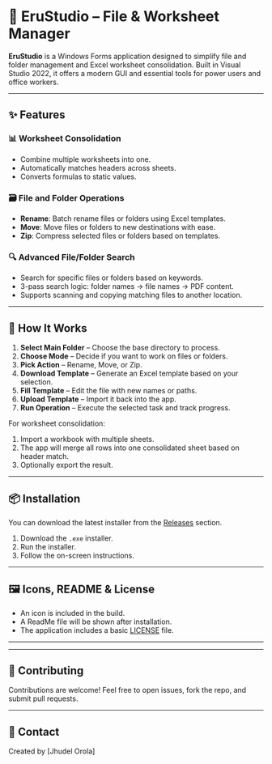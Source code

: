 # 📁 EruStudio – File & Worksheet Manager

**EruStudio** is a Windows Forms application designed to simplify file and folder management and Excel worksheet consolidation. Built in Visual Studio 2022, it offers a modern GUI and essential tools for power users and office workers.

---

## ✨ Features

### 📊 Worksheet Consolidation
- Combine multiple worksheets into one.
- Automatically matches headers across sheets.
- Converts formulas to static values.

### 🗃️ File and Folder Operations
- **Rename**: Batch rename files or folders using Excel templates.
- **Move**: Move files or folders to new destinations with ease.
- **Zip**: Compress selected files or folders based on templates.

### 🔍 Advanced File/Folder Search
- Search for specific files or folders based on keywords.
- 3-pass search logic: folder names → file names → PDF content.
- Supports scanning and copying matching files to another location.

---

## 🧰 How It Works

1. **Select Main Folder** – Choose the base directory to process.
2. **Choose Mode** – Decide if you want to work on files or folders.
3. **Pick Action** – Rename, Move, or Zip.
4. **Download Template** – Generate an Excel template based on your selection.
5. **Fill Template** – Edit the file with new names or paths.
6. **Upload Template** – Import it back into the app.
7. **Run Operation** – Execute the selected task and track progress.

For worksheet consolidation:
1. Import a workbook with multiple sheets.
2. The app will merge all rows into one consolidated sheet based on header match.
3. Optionally export the result.

---

## 📦 Installation

You can download the latest installer from the [Releases](https://github.com/jhudel26/EruStudio/tree/master/Installer) section.

1. Download the `.exe` installer.
2. Run the installer.
3. Follow the on-screen instructions.

---

## 🖼 Icons, README & License

- An icon is included in the build.
- A ReadMe file will be shown after installation.
- The application includes a basic [LICENSE](LICENSE) file.

---


---

## 🤝 Contributing

Contributions are welcome! Feel free to open issues, fork the repo, and submit pull requests.

---

## 📧 Contact

Created by [Jhudel Orola]

